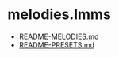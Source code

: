 # melodies.lmms

* [README-MELODIES.md](README-MELODIES.md)
* [README-PRESETS.md](README-MELODIES.md)
